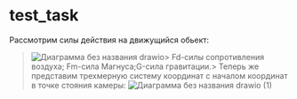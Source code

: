 # test_task
Рассмотрим силы действия на движущийся обьект:
>![Диаграмма без названия drawio](https://user-images.githubusercontent.com/55112338/193457381-d098293c-e568-46c4-9134-94f9a689a750.svg)>
>Fd-силы сопротивления воздуха; Fm-сила Магнуса;G-сила гравитации.>
Теперь же представим трехмерную систему координат с началом координат в точке стояния камеры:
>![Диаграмма без названия drawio (1)](https://user-images.githubusercontent.com/55112338/193457586-74219f74-d5ae-4751-8e04-91339dad9682.svg)

